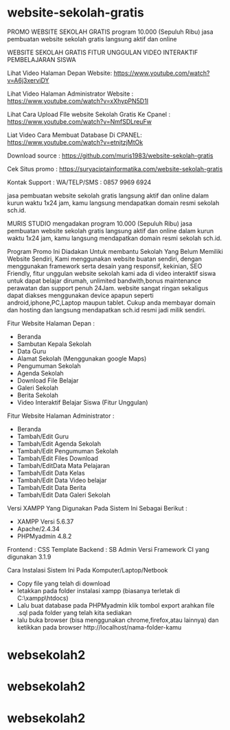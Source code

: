 # website-sekolah-gratis
PROMO WEBSITE SEKOLAH GRATIS program 10.000 (Sepuluh Ribu) jasa pembuatan website sekolah gratis langsung aktif dan online

WEBSITE SEKOLAH GRATIS FITUR UNGGULAN VIDEO INTERAKTIF PEMBELAJARAN SISWA

Lihat Video Halaman Depan Website: 
https://www.youtube.com/watch?v=A6j3xerviDY

Lihat Video Halaman Administrator Website : 
https://www.youtube.com/watch?v=xXhypPN5D1I

Lihat Cara Upload FIle website Sekolah Gratis Ke Cpanel :
https://www.youtube.com/watch?v=NmfSDLreuFw

Liat Video Cara Membuat Database Di CPANEL:
https://www.youtube.com/watch?v=etnjtzjMtOk

Download source : https://github.com/muris1983/website-sekolah-gratis

Cek Situs promo : https://suryaciptainformatika.com/website-sekolah-gratis

Kontak Support : WA/TELP/SMS : 0857 9969 6924

jasa pembuatan website sekolah gratis langsung aktif dan online dalam kurun waktu 1x24 jam, kamu langsung mendapatkan domain resmi sekolah sch.id.

MURIS STUDIO mengadakan program 10.000 (Sepuluh Ribu) jasa pembuatan website sekolah gratis langsung aktif dan online dalam kurun waktu 1x24 jam, kamu langsung mendapatkan domain resmi sekolah sch.id.

Program Promo Ini Diadakan Untuk membantu Sekolah Yang Belum Memiliki Website Sendiri, Kami menggunakan website buatan sendiri, dengan menggunakan framework serta desain yang responsif, kekinian, SEO Friendly, fitur unggulan website sekolah kami ada di video interaktif siswa untuk dapat belajar dirumah, unlimited bandwith,bonus maintenance perawatan dan support penuh 24Jam. website sangat ringan sekaligus dapat diakses menggunakan device apapun seperti android,iphone,PC,Laptop maupun tablet. Cukup anda membayar domain dan hosting dan langsung mendapatkan sch.id resmi jadi milik sendiri.


Fitur Website Halaman Depan :

- Beranda
- Sambutan Kepala Sekolah
- Data Guru
- Alamat Sekolah (Menggunakan google Maps)
- Pengumuman Sekolah
- Agenda Sekolah
- Download File Belajar
- Galeri Sekolah
- Berita Sekolah
- Video Interaktif Belajar Siswa (Fitur Unggulan)

Fitur Website Halaman Administrator :

- Beranda
- Tambah/Edit Guru
- Tambah/Edit Agenda Sekolah
- Tambah/Edit Pengumuman Sekolah
- Tambah/Edit Files Download
- Tambah/EditData Mata Pelajaran
- Tambah/Edit Data Kelas
- Tambah/Edit Data Video belajar
- Tambah/Edit Data Berita
- Tambah/Edit Data Galeri Sekolah

Versi XAMPP Yang Digunakan Pada Sistem Ini Sebagai Berikut :
- XAMPP Versi 5.6.37
- Apache/2.4.34
- PHPMyadmin 4.8.2

Frontend : CSS Template
Backend : SB Admin
Versi Framework CI yang digunakan 3.1.9

Cara Instalasi Sistem Ini Pada Komputer/Laptop/Netbook
- Copy file yang telah di download
- letakkan pada folder instalasi xampp (biasanya terletak di C:\xampp\htdocs\)
- Lalu buat database pada PHPMyadmin klik tombol export arahkan file .sql pada folder yang telah kita sediakan
- lalu buka browser (bisa menggunakan chrome,firefox,atau lainnya) dan ketikkan pada browser http://localhost/nama-folder-kamu
# websekolah2
# websekolah2
# websekolah2

